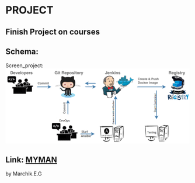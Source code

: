 # PROJECT
## Finish Project on courses

## Schema:

Screen_project: ![](https://github.com/ZikFred/PROJECT/blob/master/image/project.png)

## Link: [MYMAN](https://myman.sourceforge.io/)

by Marchik.E.G